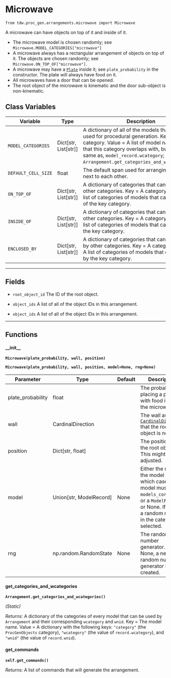 # Microwave

`from tdw.proc_gen.arrangements.microwave import Microwave`

A microwave can have objects on top of it and inside of it.

- The microwave model is chosen randomly; see `Microwave.MODEL_CATEGORIES["microwave"]`
- A microwave always has a rectangular arrangement of objects on top of it. The objects are chosen randomly; see `Microwave.ON_TOP_OF["microwave"]`.
- A microwave may have a [`Plate`](plate.md) inside it; see `plate_probability` in the constructor. The plate will always have food on it.
- All microwaves have a door that can be opened.
- The root object of the microwave is kinematic and the door sub-object is non-kinematic.

## Class Variables

| Variable | Type | Description | Value |
| --- | --- | --- | --- |
| `MODEL_CATEGORIES` | Dict[str, List[str]] | A dictionary of all of the models that may be used for procedural generation. Key = The category. Value = A list of model names. Note that this category overlaps with, but is not the same as, `model_record.wcategory`; see: `Arrangement.get_categories_and_wcategories()`. | `loads(Path(resource_filename(__name__, "data/models.json")).read_text())` |
| `DEFAULT_CELL_SIZE` | float | The default span used for arranging objects next to each other. | `0.6096` |
| `ON_TOP_OF` | Dict[str, List[str]] | A dictionary of categories that can be on top of other categories. Key = A category. Value = A list of categories of models that can be on top of the key category. | `loads(Path(resource_filename(__name__, "data/on_top_of.json")).read_text())` |
| `INSIDE_OF` | Dict[str, List[str]] | A dictionary of categories that can be inside of other categories. Key = A category. Value = A list of categories of models that can inside of the key category. | `loads(Path(resource_filename(__name__, "data/inside_of.json")).read_text())` |
| `ENCLOSED_BY` | Dict[str, List[str]] | A dictionary of categories that can be enclosed by other categories. Key = A category. Value = A list of categories of models that can enclosed by the key category. | `loads(Path(resource_filename(__name__, "data/enclosed_by.json")).read_text())` |

***

## Fields

- `root_object_id` The ID of the root object.

- `object_ids` A list of all of the object IDs in this arrangement.

- `object_ids` A list of all of the object IDs in this arrangement.

***

## Functions

#### \_\_init\_\_

**`Microwave(plate_probability, wall, position)`**

**`Microwave(plate_probability, wall, position, model=None, rng=None)`**

| Parameter | Type | Default | Description |
| --- | --- | --- | --- |
| plate_probability |  float |  | The probability of placing a plate with food inside the microwave. |
| wall |  CardinalDirection |  | The wall as a [`CardinalDirection`](../../cardinal_direction.md) that the root object is next to. |
| position |  Dict[str, float] |  | The position of the root object. This might be adjusted. |
| model |  Union[str, ModelRecord] | None | Either the name of the model (in which case the model must be in `models_core.json`, or a `ModelRecord`, or None. If None, a random model in the category is selected. |
| rng |  np.random.RandomState  | None | The random number generator. If None, a new random number generator is created. |

#### get_categories_and_wcategories

**`Arrangement.get_categories_and_wcategories()`**

_(Static)_

_Returns:_  A dictionary of the categories of every model that can be used by `Arrangement` and their corresponding `wcategory` and `wnid`. Key = The model name. Value = A dictionary with the following keys: `"category"` (the `ProcGenObjects` category), `"wcategory"` (the value of `record.wcategory`), and `"wnid"` (the value of `record.wnid`).

#### get_commands

**`self.get_commands()`**

_Returns:_  A list of commands that will generate the arrangement.